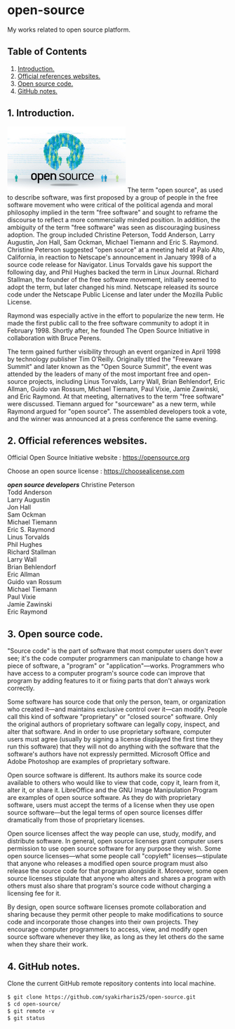 # open-source
My works related to open source platform.

## Table of Contents
1. [Introduction.](#introduction)
2. [Official references websites.](#references)
3. [Open source code.](#sourcecode) 
4. [GitHub notes.](#github)

<a name="introduction"></a>
## 1. Introduction.
<img src="open-source.jpg" height="150"> 
The term "open source", as used to describe software, was first proposed by a group of people in the free software movement who were critical of the political agenda and moral philosophy implied in the term "free software" and sought to reframe the discourse to reflect a more commercially minded position. In addition, the ambiguity of the term "free software" was seen as discouraging business adoption. The group included Christine Peterson, Todd Anderson, Larry Augustin, Jon Hall, Sam Ockman, Michael Tiemann and Eric S. Raymond. Christine Peterson suggested "open source" at a meeting held at Palo Alto, California, in reaction to Netscape's announcement in January 1998 of a source code release for Navigator. Linus Torvalds gave his support the following day, and Phil Hughes backed the term in Linux Journal. Richard Stallman, the founder of the free software movement, initially seemed to adopt the term, but later changed his mind. Netscape released its source code under the Netscape Public License and later under the Mozilla Public License.

Raymond was especially active in the effort to popularize the new term. He made the first public call to the free software community to adopt it in February 1998. Shortly after, he founded The Open Source Initiative in collaboration with Bruce Perens.

The term gained further visibility through an event organized in April 1998 by technology publisher Tim O'Reilly. Originally titled the "Freeware Summit" and later known as the "Open Source Summit", the event was attended by the leaders of many of the most important free and open-source projects, including Linus Torvalds, Larry Wall, Brian Behlendorf, Eric Allman, Guido van Rossum, Michael Tiemann, Paul Vixie, Jamie Zawinski, and Eric Raymond. At that meeting, alternatives to the term "free software" were discussed. Tiemann argued for "sourceware" as a new term, while Raymond argued for "open source". The assembled developers took a vote, and the winner was announced at a press conference the same evening.

<a name="references"></a>
## 2. Official references websites.
Official Open Source Initiative website : https://opensource.org <br />

Choose an open source license : https://choosealicense.com <br />

**_open source developers_**
Christine Peterson <br/>
Todd Anderson <br/>
Larry Augustin <br/>
Jon Hall <br/>
Sam Ockman <br/>
Michael Tiemann <br/>
Eric S. Raymond <br/>
Linus Torvalds <br/>
Phil Hughes <br/>
Richard Stallman <br/>
Larry Wall <br/>
Brian Behlendorf <br/>
Eric Allman <br/>
Guido van Rossum <br/>
Michael Tiemann <br/>
Paul Vixie <br/>
Jamie Zawinski <br/>
Eric Raymond <br/>

<a name="sourcecode"></a>
## 3. Open source code.
"Source code" is the part of software that most computer users don't ever see; it's the code computer programmers can manipulate to change how a piece of software, a "program" or "application"—works. Programmers who have access to a computer program's source code can improve that program by adding features to it or fixing parts that don't always work correctly.

Some software has source code that only the person, team, or organization who created it—and maintains exclusive control over it—can modify. People call this kind of software "proprietary" or "closed source" software. Only the original authors of proprietary software can legally copy, inspect, and alter that software. And in order to use proprietary software, computer users must agree (usually by signing a license displayed the first time they run this software) that they will not do anything with the software that the software's authors have not expressly permitted. Microsoft Office and Adobe Photoshop are examples of proprietary software.

Open source software is different. Its authors make its source code available to others who would like to view that code, copy it, learn from it, alter it, or share it. LibreOffice and the GNU Image Manipulation Program are examples of open source software. As they do with proprietary software, users must accept the terms of a license when they use open source software—but the legal terms of open source licenses differ dramatically from those of proprietary licenses.

Open source licenses affect the way people can use, study, modify, and distribute software. In general, open source licenses grant computer users permission to use open source software for any purpose they wish. Some open source licenses—what some people call "copyleft" licenses—stipulate that anyone who releases a modified open source program must also release the source code for that program alongside it. Moreover, some open source licenses stipulate that anyone who alters and shares a program with others must also share that program's source code without charging a licensing fee for it.

By design, open source software licenses promote collaboration and sharing because they permit other people to make modifications to source code and incorporate those changes into their own projects. They encourage computer programmers to access, view, and modify open source software whenever they like, as long as they let others do the same when they share their work.

<a name="github"></a>
## 4. GitHub notes.
Clone the current GitHub remote repository contents into local machine.
```
$ git clone https://github.com/syakirharis25/open-source.git
$ cd open-source/
$ git remote -v
$ git status
```
